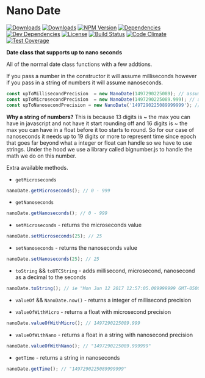 # Nano Date

[![Downloads][npm-dm]][package-url]
[![Downloads][npm-dt]][package-url]
[![NPM Version][npm-v]][package-url]
[![Dependencies][deps]][package-url]
[![Dev Dependencies][dev-deps]][package-url]
[![License][license]][package-url]
[![Build Status](https://travis-ci.org/jcgertig/nano-date.svg?branch=master)](https://travis-ci.org/jcgertig/nano-date)
[![Code Climate](https://codeclimate.com/github/jcgertig/nano-date/badges/gpa.svg)](https://codeclimate.com/github/jcgertig/nano-date)
[![Test Coverage](https://codeclimate.com/github/jcgertig/nano-date/badges/coverage.svg)](https://codeclimate.com/github/jcgertig/nano-date/coverage)

__Date class that supports up to nano seconds__

All of the normal date class functions with a few addtions.

If you pass a number in the constructor it will assume milliseconds however if
you pass in a string of numbers it will assume nanoseconds.

```javascript
const upToMillisecondPrecision  = new NanoDate(1497290225089); // assumes milliseconds
const upToMicrosecondPrecision  = new NanoDate(1497290225089.999); // assumes milliseconds
const upToNanosecondPrecision = new NanoDate('1497290225089999999'); // assumes nanoseconds
```

__Why a string of numbers?__
This is because 13 digits is ~ the max you can have in javascript and not have it start rounding off and 16 digits is ~ the max you can have in a float before it too starts to round.
So for our case of nanoseconds it needs up to 19 digits or more to represent time since epoch
that goes far beyond what a integer or float can handle so we have to use strings. Under the hood we use a library called bignumber.js to handle the math we do on this number.

Extra available methods.

- `getMicroseconds`
```javascript
nanoDate.getMicroseconds(); // 0 - 999
```

- `getNanoseconds`
```javascript
nanoDate.getNanoseconds(); // 0 - 999
```

- `setMicroseconds` - returns the microseconds value
```javascript
nanoDate.setMicroseconds(25); // 25
```

- `setNanoseconds` - returns the nanoseconds value
```javascript
nanoDate.setNanoseconds(25); // 25
```

- `toString` && `toUTCString` - adds millisecond, microsecond, nanosecond as a decimal to the seconds
```javascript
nanoDate.toString(); // ie "Mon Jun 12 2017 12:57:05.089999999 GMT-0500 (CDT)"
```

- `valueOf` && `NanoDate.now()` - returns a integer of millisecond precision

- `valueOfWithMicro` - returns a float with microsecond precision
```javascript
nanoDate.valueOfWithMicro(); // 1497290225089.999
```

- `valueOfWithNano` - returns a float in a string with nanosecond precision
```javascript
nanoDate.valueOfWithNano(); // "1497290225089.999999"
```

- `getTime` - returns a string in nanoseconds
```javascript
nanoDate.getTime(); // "1497290225089999999"
```

[npm-dm]: https://img.shields.io/npm/dm/nano-date.svg
[npm-dt]: https://img.shields.io/npm/dt/nano-date.svg
[npm-v]: https://img.shields.io/npm/v/nano-date.svg
[deps]: https://img.shields.io/david/jcgertig/nano-date.svg
[dev-deps]: https://img.shields.io/david/dev/jcgertig/nano-date.svg
[license]: https://img.shields.io/npm/l/nano-date.svg
[package-url]: https://npmjs.com/package/nano-date
